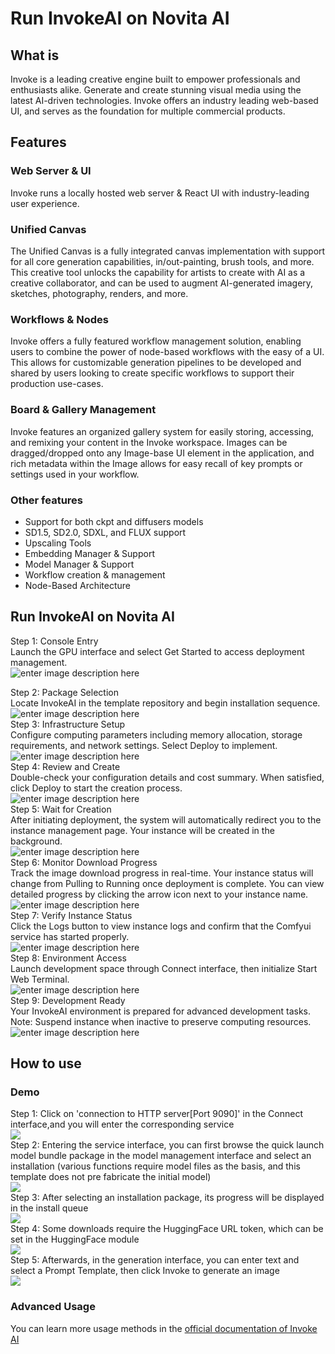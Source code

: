 # Run InvokeAI on Novita AI
## What is 
Invoke is a leading creative engine built to empower professionals and enthusiasts alike. Generate and create stunning visual media using the latest AI-driven technologies. Invoke offers an industry leading web-based UI, and serves as the foundation for multiple commercial products.
## Features
### Web Server & UI
Invoke runs a locally hosted web server & React UI with industry-leading user experience.
### Unified Canvas
The Unified Canvas is a fully integrated canvas implementation with support for all core generation capabilities, in/out-painting, brush tools, and more. This creative tool unlocks the capability for artists to create with AI as a creative collaborator, and can be used to augment AI-generated imagery, sketches, photography, renders, and more.
### Workflows & Nodes
Invoke offers a fully featured workflow management solution, enabling users to combine the power of node-based workflows with the easy of a UI. This allows for customizable generation pipelines to be developed and shared by users looking to create specific workflows to support their production use-cases.
### Board & Gallery Management
Invoke features an organized gallery system for easily storing, accessing, and remixing your content in the Invoke workspace. Images can be dragged/dropped onto any Image-base UI element in the application, and rich metadata within the Image allows for easy recall of key prompts or settings used in your workflow.
### Other features
- Support for both ckpt and diffusers models
- SD1.5, SD2.0, SDXL, and FLUX support
- Upscaling Tools
- Embedding Manager & Support
- Model Manager & Support
- Workflow creation & management
- Node-Based Architecture
## Run InvokeAI on Novita AI
Step 1: Console Entry  
Launch the GPU interface and select Get Started to access deployment management.  
![enter image description here](https://imagedelivery.net/GFvwKVAtCfKnMHdvDobR4A/6162dcd7-79a0-4677-d9f7-bee78194d100/public)  

Step 2: Package Selection  
Locate InvokeAI in the template repository and begin installation sequence.  
![enter image description here](https://imagedelivery.net/GFvwKVAtCfKnMHdvDobR4A/1b50b81b-9564-4ef9-868c-203225349e00/public)  
Step 3: Infrastructure Setup  
Configure computing parameters including memory allocation, storage requirements, and network settings. Select Deploy to implement.  
![enter image description here](https://imagedelivery.net/GFvwKVAtCfKnMHdvDobR4A/c9f01150-6ee3-4243-e4ff-67d04333ce00/public)  
Step 4: Review and Create  
Double-check your configuration details and cost summary. When satisfied, click Deploy to start the creation process.  
![enter image description here](https://imagedelivery.net/GFvwKVAtCfKnMHdvDobR4A/9a6191aa-1e42-434b-9aa8-017a8bd42300/public)  
Step 5: Wait for Creation  
After initiating deployment, the system will automatically redirect you to the instance management page. Your instance will be created in the background.  
![enter image description here](https://imagedelivery.net/GFvwKVAtCfKnMHdvDobR4A/0c3b4fe3-76bf-4176-0181-e6d5dd215300/public)  
Step 6: Monitor Download Progress  
Track the image download progress in real-time. Your instance status will change from Pulling to Running once deployment is complete. You can view detailed progress by clicking the arrow icon next to your instance name.  
![enter image description here](https://imagedelivery.net/GFvwKVAtCfKnMHdvDobR4A/5b3a38f4-a3fa-4105-c919-d0625d8f7b00/public)  
Step 7: Verify Instance Status  
Click the Logs button to view instance logs and confirm that the Comfyui service has started properly.  
![enter image description here](https://imagedelivery.net/GFvwKVAtCfKnMHdvDobR4A/661cea40-73d7-4a82-e911-c6532a059c00/public)  
Step 8: Environment Access  
Launch development space through Connect interface, then initialize Start Web Terminal.  
![enter image description here](https://imagedelivery.net/GFvwKVAtCfKnMHdvDobR4A/bdc97306-9c41-4c2c-00e5-938fd6bd2d00/public)  
Step 9: Development Ready  
Your InvokeAI environment is prepared for advanced development tasks. Note: Suspend instance when inactive to preserve computing resources.  
![enter image description here](https://imagedelivery.net/GFvwKVAtCfKnMHdvDobR4A/ea656f9d-0f82-4f68-63df-fce9a3f1a900/public)  
## How to use
### Demo
Step 1: Click on 'connection to HTTP server[Port 9090]' in the Connect interface,and you will enter the corresponding service  
![](https://imagedelivery.net/GFvwKVAtCfKnMHdvDobR4A/d5fea4e0-4c0d-4da7-13db-85900612c100/public)  
Step 2: Entering the service interface, you can first browse the quick launch model bundle package in the model management interface and select an installation (various functions require model files as the basis, and this template does not pre fabricate the initial model)  
![](https://imagedelivery.net/GFvwKVAtCfKnMHdvDobR4A/d8d408c2-7969-4747-ee45-a74974202900/public)  
Step 3: After selecting an installation package, its progress will be displayed in the install queue  
![](https://imagedelivery.net/GFvwKVAtCfKnMHdvDobR4A/bb41a040-ff76-453e-dfa5-5dd053d9e000/public)  
Step 4: Some downloads require the HuggingFace URL token, which can be set in the HuggingFace module  
![](https://imagedelivery.net/GFvwKVAtCfKnMHdvDobR4A/6669f2b4-1639-4840-3346-62d374f36c00/public)  
Step 5: Afterwards, in the generation interface, you can enter text and select a Prompt Template, then click Invoke to generate an image  
![](https://imagedelivery.net/GFvwKVAtCfKnMHdvDobR4A/0569b9a6-c354-4530-7c63-1e5982a69b00/public)  
### Advanced Usage
You can learn more usage methods in the [official documentation of Invoke AI](https://invoke-ai.github.io/InvokeAI/)  